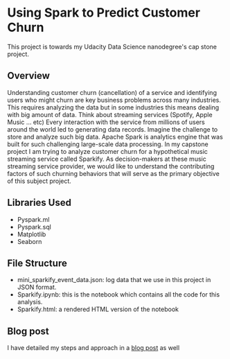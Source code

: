 # Using Spark to Predict Customer Churn

This project is towards my Udacity Data Science nanodegree's cap stone project. 

## Overview
Understanding customer churn (cancellation) of a service and identifying users who might churn are key business problems across many industries. This requires analyzing the data but in some industries this means dealing with big amount of data. Think about streaming services (Spotify, Apple Music …  etc)  Every interaction with the service from millions of users around the world led to generating data records. Imagine the challenge to store and analyze such big data. Apache Spark is analytics engine that was built for such challenging large-scale data processing.
 In my capstone project I am trying to analyze customer churn for a hypothetical music streaming service called Sparkify. As decision-makers at these music streaming service provider, we would like to understand the contributing factors of such churning behaviors that will serve as the primary objective of this subject project.
 
## Libraries Used
- Pyspark.ml
- Pyspark.sql
- Matplotlib
- Seaborn
	
## File Structure
- mini_sparkify_event_data.json: log data that we use in this project in JSON format.
- Sparkify.ipynb: this is the notebook which contains all the code for this analysis.
- Sparkify.html: a rendered HTML version of the notebook

## Blog post
I have detailed my steps and approach in a [blog post](https://medium.com/@one.name/using-spark-to-predict-customer-churn-c0192cc47e47) as well 

